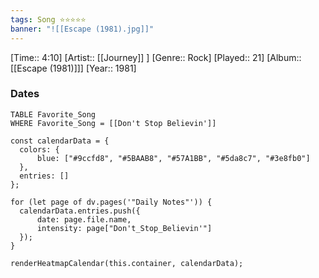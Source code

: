 ```yaml
---
tags: Song ⭐⭐⭐⭐⭐ 
banner: "![[Escape (1981).jpg]]"
---
```

[Time:: 4:10]
[Artist:: [[Journey]] ]
[Genre:: Rock]
[Played:: 21]
[Album:: [[Escape (1981)]]]
[Year:: 1981]
### Dates
````dataview
TABLE Favorite_Song
WHERE Favorite_Song = [[Don't Stop Believin']]
````
  ```dataviewjs
const calendarData = { 
	colors: { 
		blue: ["#9ccfd8", "#5BAAB8", "#57A1BB", "#5da8c7", "#3e8fb0"] 
	}, 
	entries: [] 
}; 

for (let page of dv.pages('"Daily Notes"')) { 
	calendarData.entries.push({ 
		date: page.file.name, 
		intensity: page["Don't_Stop_Believin'"]
	}); 
} 

renderHeatmapCalendar(this.container, calendarData);
```
